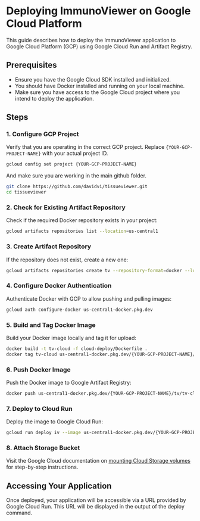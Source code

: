 # Deploying ImmunoViewer on Google Cloud Platform

This guide describes how to deploy the ImmunoViewer application to Google Cloud Platform (GCP) using Google Cloud Run and Artifact Registry.

## Prerequisites

- Ensure you have the Google Cloud SDK installed and initialized.
- You should have Docker installed and running on your local machine.
- Make sure you have access to the Google Cloud project where you intend to deploy the application.

## Steps

### 1. Configure GCP Project

Verify that you are operating in the correct GCP project. Replace `{YOUR-GCP-PROJECT-NAME}` with your actual project ID.

```bash
gcloud config set project {YOUR-GCP-PROJECT-NAME}
```

And make sure you are working in the main github folder.  

```bash
git clone https://github.com/davidvi/tissueviewer.git
cd tissueviewer
```

### 2. Check for Existing Artifact Repository

Check if the required Docker repository exists in your project:

```bash
gcloud artifacts repositories list --location=us-central1
```

### 3. Create Artifact Repository

If the repository does not exist, create a new one:

```bash
gcloud artifacts repositories create tv --repository-format=docker --location=us-central1
```

### 4. Configure Docker Authentication

Authenticate Docker with GCP to allow pushing and pulling images:

```bash
gcloud auth configure-docker us-central1-docker.pkg.dev
```

### 5. Build and Tag Docker Image

Build your Docker image locally and tag it for upload:

```bash
docker build -t tv-cloud -f cloud-deploy/Dockerfile .
docker tag tv-cloud us-central1-docker.pkg.dev/{YOUR-GCP-PROJECT-NAME}/tv/tv-cloud:latest
```

### 6. Push Docker Image

Push the Docker image to Google Artifact Registry:

```bash
docker push us-central1-docker.pkg.dev/{YOUR-GCP-PROJECT-NAME}/tv/tv-cloud
```

### 7. Deploy to Cloud Run

Deploy the image to Google Cloud Run:

```bash
gcloud run deploy iv --image us-central1-docker.pkg.dev/{YOUR-GCP-PROJECT-NAME}/tv/tv-cloud --platform managed --allow-unauthenticated --execution-environment gen2
```

### 8. Attach Storage Bucket

Visit the Google Cloud documentation on [mounting Cloud Storage volumes](https://cloud.google.com/run/docs/configuring/services/cloud-storage-volume-mounts) for step-by-step instructions.

## Accessing Your Application

Once deployed, your application will be accessible via a URL provided by Google Cloud Run. This URL will be displayed in the output of the deploy command.
